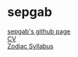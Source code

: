 # sepgab
[sepgab's github page](https://github.com/sepgab/ "Sepgab's github page") <br>
[CV](https://sepgab.github.io/ "Sepgab's homepage") <br>
[Zodiac Syllabus](https://github.com/greenfox-academy/zodiac-syllabus "Zodiac Syllabus") <br>
